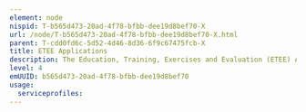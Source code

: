```yaml
---
element: node
nispid: T-b565d473-20ad-4f78-bfbb-dee19d8bef70-X
url: /node/T-b565d473-20ad-4f78-bfbb-dee19d8bef70-X.html
parent: T-cdd0fd6c-5d52-4d46-8d36-6f9c67475fcb-X
title: ETEE Applications
description: The Education, Training, Exercises and Evaluation (ETEE) Applications enable users to collect, process, present and distribute information for ETEE support to operations. ETEE is the set of (military) activities that are conducted to attain and maintain the required standards for readiness and operational capabilities for NATO, national and multinational forces through education, individual and collective training, exercises and evaluation. In this context, ETEE Applications directly support the education, training, and exercise of Strategic Command staff and NATO command forces, and the conduct of independent operational assessments.
level: 4
emUUID: b565d473-20ad-4f78-bfbb-dee19d8bef70
usage:
  serviceprofiles:
---
```

